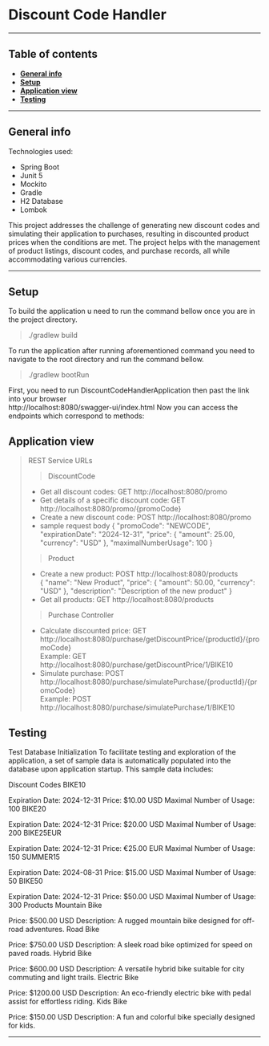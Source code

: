 # Discount Code Handler

***

## Table of contents

* [**General info**](#general-info)
* [**Setup**](#setup)
* [**Application view**](#application-view)
* [**Testing**](#testing)

***

## General info

Technologies used:
* Spring Boot
* Junit 5
* Mockito
* Gradle
* H2 Database
* Lombok


This project addresses the challenge of generating new discount codes and simulating their application 
to purchases, resulting in discounted product prices when the conditions are met. 
The project helps with the management of product listings, discount codes, and purchase records, 
all while accommodating various currencies.
***

## Setup

To build the application u need to run the command bellow once you are in the project directory.
> ./gradlew build

To run the application after running aforementioned command you need to navigate to the root directory and run the command bellow.
> ./gradlew bootRun

First, you need to run DiscountCodeHandlerApplication then past the link into your browser \
http://localhost:8080/swagger-ui/index.html 
Now you can access the endpoints which correspond to methods:


## Application view


> REST Service URLs
> >DiscountCode
>* Get all discount codes: GET http://localhost:8080/promo
>* Get details of a specific discount code: GET http://localhost:8080/promo/{promoCode}
>* Create a new discount code: POST http://localhost:8080/promo
>* sample request body {
  "promoCode": "NEWCODE",
  "expirationDate": "2024-12-31",
  "price": {
  "amount": 25.00,
  "currency": "USD"
  },
  "maximalNumberUsage": 100
  }
> >Product
> * Create a new product: POST http://localhost:8080/products \
> {
    "name": "New Product",
    "price": {
    "amount": 50.00,
    "currency": "USD"
    },
    "description": "Description of the new product"
    }
> * Get all products: GET http://localhost:8080/products
> > Purchase Controller
> * Calculate discounted price: GET http://localhost:8080/purchase/getDiscountPrice/{productId}/{promoCode} \
> Example: GET http://localhost:8080/purchase/getDiscountPrice/1/BIKE10
> * Simulate purchase: POST http://localhost:8080/purchase/simulatePurchase/{productId}/{promoCode} \
> Example: POST http://localhost:8080/purchase/simulatePurchase/1/BIKE10

## Testing 

Test Database Initialization
To facilitate testing and exploration of the application, a set of sample data is automatically populated into the database upon application startup. This sample data includes:

Discount Codes
BIKE10

Expiration Date: 2024-12-31
Price: $10.00 USD
Maximal Number of Usage: 100
BIKE20

Expiration Date: 2024-12-31
Price: $20.00 USD
Maximal Number of Usage: 200
BIKE25EUR

Expiration Date: 2024-12-31
Price: €25.00 EUR
Maximal Number of Usage: 150
SUMMER15

Expiration Date: 2024-08-31
Price: $15.00 USD
Maximal Number of Usage: 50
BIKE50

Expiration Date: 2024-12-31
Price: $50.00 USD
Maximal Number of Usage: 300
Products
Mountain Bike

Price: $500.00 USD
Description: A rugged mountain bike designed for off-road adventures.
Road Bike

Price: $750.00 USD
Description: A sleek road bike optimized for speed on paved roads.
Hybrid Bike

Price: $600.00 USD
Description: A versatile hybrid bike suitable for city commuting and light trails.
Electric Bike

Price: $1200.00 USD
Description: An eco-friendly electric bike with pedal assist for effortless riding.
Kids Bike

Price: $150.00 USD
Description: A fun and colorful bike specially designed for kids.




***



